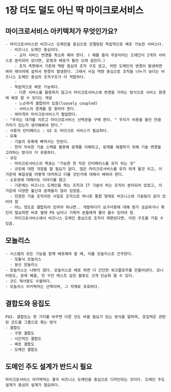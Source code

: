 # 1장 더도 덜도 아닌 딱 마이크로서비스
## 마이크로서비스 아키텍처가 무엇인가요?
    - 마이크로서비스란 비즈니스 도메인을 중심으로 모델링된 독립적으로 배포 가능한 서비스다.
      - 비즈니스 도메인 중심이다.
        - 교차 서비스 변경을 최소화 해야 한다. ( 예를 들어 주문이라는 도에인이 2개의 서비스로 분리되어 있다면, 운영과 배포가 훨씬 오래 걸린다.)
        - 조직 측면에서 기존에 역량 중심의 조직 구조 였고, 어떤 도메인의 변경이 발생하면 여러 레이어에 걸처서 변경이 발생한다. 그래서 사실 역량 중심으로 조직을 나누기 보다는 비즈니스 도메인 중심의 조직구조가 더 적합하다.
        - 
      - 독립적으로 배포 가능하다. 
        - 다른 서비스를 활용하지 않고서 마이크로서비스에 변경을 가하는 방식으로 서비스 환경에 배포 할 수 있다는 개념
        - 느슨하게 결합되어 있음(loosely coupled)
        - 서비스의 경계를 잘 찾아야 한다.
      - 여러개의 마이크로서비스가 협업한다.
    - "우리는 대가를 치르고 마이크로서비스 선택권을 구매 한다. " 우리가 비용을 들인 만큼 가치가 있는지 생각해봐야 한다." 
    - 사용자 인터페이스 : UI 도 마이크로 서비스가 필요하다. 
    - 유혹
      - 기술의 유혹에 빠져서는 안된다.
      - 먼저 익숙한 기술 스택을 활용해 문제를 이해하고, 문제를 해결하기 위해 기술 변경을 고려하는 방식이 더 유용하다.
    - 규모
      - 마이크로서비스의 목표는 "가능한 한 작은 인터페이스를 유지 하는 것"
      - 규모에 대한 걱정을 할 필요가 없다. 많은 마이크로서비스를 유지 하게 될것 이고, 이 가운데 복잡성을 어떻게 대처하고 다룰 것인가에 대해서 배워야 한다.
    - 소유권에 대해서도 이야기를 했고
      - 기존에는 비즈니스 도메인을 하는 조직과 IT 기술이 하는 조직이 분리되어 있었고, 이 가운데 다양한 불신과 문제들이 많이 있었음.
      - 진정한 기술 조직이란 사일로 조직으로 하나로 통합 형태로 비즈니스와 기술팀이 같이 있어야 함
      - 어느 정도로 결합되어 있어야 하냐면.. 개발하다가 요구사항에 대해 뭔가 궁금하거나 확인이 필요하면 바로 옆에 PO 님이나 기획자 분들에게 물어 볼수 있어야 함.
      - 마이크로서비스에서 비즈니스 도메인 중심으로 조직이 재편된다면, 이런 구조를 가질 수 있음.

## 모놀리스
    - 시스템의 모든 기능을 함께 배포해야 할 때, 이를 모놀리스로 간주한다.
      - 모듈식 모놀리스
      - 분산 모놀리스
    - 모놀리스는 나쁘지 않다. 모놀리스로 배포 하면 더 간단한 워크플로우를 만들어낸다. 모니터링도, 문제 해결, 전 구간 테스트 같은 활동도 크게 단순화 할 수 있다.
    - 코드 재사용도 수월하다.
    - 모놀리스 아키텍처는 선택이며, 그 자체로 유효하다.

## 결합도와 응집도
    P43. 결합도는 한 가지를 바꾸면 다른 것도 바꿀 필요가 있는 방식을 말하며, 응집력은 관련된 코드를 그룹으로 묶는 방식
    - 결합도
      - 구현 결합도
      - 시간적인 결합도
      - 배포 결합도
      - 도메인 결합도

## 도메인 주도 설계가 반드시 필요
    마이크로서비스 아키텍처는 결국 비즈니스 도메인을 중심으로 디자인되는 것이다. 도메인 주도 설계가 중심의 설계가 필요하다.

